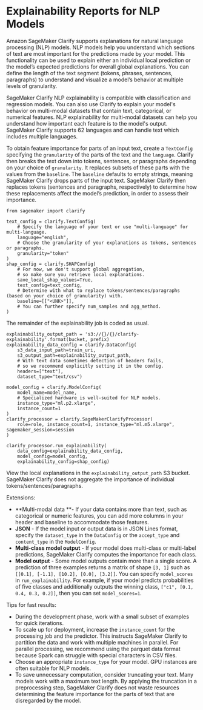 # Explainability Reports for NLP Models<a name="clarify-model-explainability-nlp"></a>

Amazon SageMaker Clarify supports explanations for natural language processing \(NLP\) models\. NLP models help you understand which sections of text are most important for the predictions made by your model\. This functionality can be used to explain either an individual local prediction or the model’s expected predictions for overall global explanations\. You can define the length of the text segment \(tokens, phrases, sentences, paragraphs\) to understand and visualize a model’s behavior at multiple levels of granularity\.

SageMaker Clarify NLP explainability is compatible with classification and regression models\. You can also use Clarify to explain your model's behavior on multi\-modal datasets that contain text, categorical, or numerical features\. NLP explainability for multi\-modal datasets can help you understand how important each feature is to the model's output\. SageMaker Clarify supports 62 languages and can handle text which includes multiple languages\.

To obtain feature importance for parts of an input text, create a `TextConfig` specifying the `granularity` of the parts of the text and the `language`\. Clarify then breaks the text down into tokens, sentences, or paragraphs depending on your choice of `granularity`\. It replaces subsets of these parts with the values from the `baseline`\. The `baseline` defaults to empty strings, meaning SageMaker Clarify drops parts of the input text\. SageMaker Clarify then replaces tokens \(sentences and paragraphs, respectively\) to determine how these replacements affect the model’s prediction, in order to assess their importance\. 

```
from sagemaker import clarify

text_config = clarify.TextConfig(
    # Specify the language of your text or use "multi-language" for multi-language.
    language="english", 
    # Choose the granularity of your explanations as tokens, sentences or paragraphs.
    granularity="token" 
)
shap_config = clarify.SHAPConfig(
    # For now, we don't support global aggregation, 
    # so make sure you retrieve local explanations.
    save_local_shap_values=True,
    text_config=text_config,
    # Determine with what to replace tokens/sentences/paragraphs (based on your choice of granularity) with.
    baseline=[["<UNK>"]],
    # You can further specify num_samples and agg_method.
)
```

The remainder of the explainability job is coded as usual\.

```
explainability_output_path = 's3://{}/{}/clarify-explainability'.format(bucket, prefix)
explainability_data_config = clarify.DataConfig(
    s3_data_input_path=train_uri,
    s3_output_path=explainability_output_path,
    # With text data sometimes detection of headers fails,
    # so we recommend explicitly setting it in the config.
    headers=["text"],
    dataset_type="text/csv")
    
model_config = clarify.ModelConfig(
    model_name=model_name,
    # Specialized hardware is well-suited for NLP models.
    instance_type="ml.p2.xlarge",  
    instance_count=1
)
clarify_processor = clarify.SageMakerClarifyProcessor(
    role=role, instance_count=1, instance_type="ml.m5.xlarge", sagemaker_session=session
)

clarify_processor.run_explainability(
    data_config=explainability_data_config,
    model_config=model_config,
    explainability_config=shap_config)
```

View the local explanations in the `explainability_output_path` S3 bucket\. SageMaker Clarify does not aggregate the importance of individual tokens/sentences/paragraphs\.

Extensions:
+ **Multi\-modal data **\- If your data contains more than text, such as categorical or numeric features, you can add more columns in your header and baseline to accommodate those features\.
+ **JSON** \- If the model input or output data is in JSON Lines format, specify the `dataset_type` in the `DataConfig` or the `accept_type` and `content_type` in the `ModelConfig`\.
+ **Multi\-class model output** \- If your model does multi\-class or multi\-label predictions, SageMaker Clarify computes the importance for each class\.
+ **Model output** \- Some model outputs contain more than a single score\. A prediction of three examples returns a matrix of shape `[3, 1]` such as `[[0.1], [-1.1], [10.2], [0.0], [3.2]]`\. You can specify `model_scores` in `run_explainability`\. For example, if your model predicts probabilities of five classes and additionally outputs the winning class, `["c1", [0.1, 0.4, 0.3, 0.2]]`, then you can set `model_scores=1`\.

Tips for fast results:
+ During the development phase, work with a small subset of examples for quick iterations\.
+ To scale up for deployment, increase the `instance_count` for the processing job and the predictor\. This instructs SageMaker Clarify to partition the data and work with multiple machines in parallel\. For parallel processing, we recommend using the parquet data format because Spark can struggle with special characters in CSV files\.
+ Choose an appropriate `instance_type` for your model\. GPU instances are often suitable for NLP models\.
+ To save unnecessary computation, consider truncating your text\. Many models work with a maximum text length\. By applying the truncation in a preprocessing step, SageMaker Clarify does not waste resources determining the feature importance for the parts of text that are disregarded by the model\.